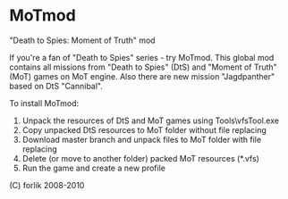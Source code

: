 # MoTmod
"Death to Spies: Moment of Truth" mod

If you're a fan of "Death to Spies" series - try MoTmod. This global mod contains all missions from "Death to Spies" (DtS) and "Moment of Truth" (MoT) games on MoT engine.
Also there are new mission "Jagdpanther" based on DtS "Cannibal".

To install MoTmod:

1. Unpack the resources of DtS and MoT games using Tools\vfsTool.exe
2. Copy unpacked DtS resources to MoT folder without file replacing
3. Download master branch and unpack files to MoT folder with file replacing
5. Delete (or move to another folder) packed MoT resources (*.vfs)
6. Run the game and create a new profile

(C) forlik 2008-2010
